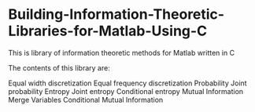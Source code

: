 # Building-Information-Theoretic-Libraries-for-Matlab-Using-C

This is library of information theoretic methods for Matlab written in C

The contents of this library are: 

Equal width discretization
Equal frequency discretization
Probability
Joint probability
Entropy
Joint entropy
Conditional entropy
Mutual Information
Merge Variables
Conditional Mutual Information
